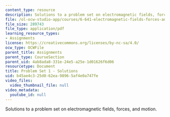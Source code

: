 ```yaml
---
content_type: resource
description: Solutions to a problem set on electromagnetic fields, forces, and motion.
file: /ol-ocw-studio-app/courses/6-641-electromagnetic-fields-forces-and-motion-spring-2009/b45ae4c325d062ea98965af4e0a747fe_MIT6_641s09_sol_pset01.pdf
file_size: 289743
file_type: application/pdf
learning_resource_types:
- Assignments
license: https://creativecommons.org/licenses/by-nc-sa/4.0/
ocw_type: OCWFile
parent_title: Assignments
parent_type: CourseSection
parent_uid: 4ab8ada8-331e-24e5-a25e-1d01626f6d06
resourcetype: Document
title: Problem Set 1 - Solutions
uid: b45ae4c3-25d0-62ea-9896-5af4e0a747fe
video_files:
  video_thumbnail_file: null
video_metadata:
  youtube_id: null
---
```

Solutions to a problem set on electromagnetic fields, forces, and motion.